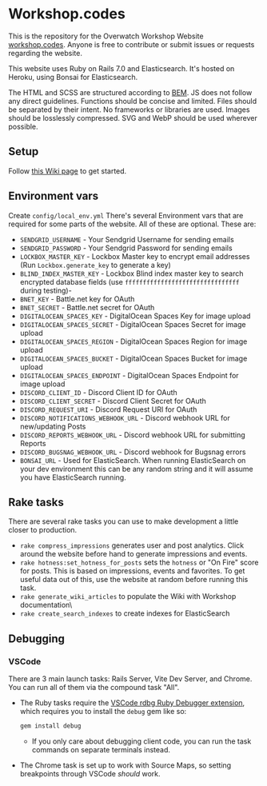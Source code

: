 # Workshop.codes

This is the repository for the Overwatch Workshop Website [workshop.codes](https://workshop.codes). Anyone is free to contribute or submit issues or requests regarding the website.

This website uses Ruby on Rails 7.0 and Elasticsearch. It's hosted on Heroku, using Bonsai for Elasticsearch.

The HTML and SCSS are structured according to [BEM](http://getbem.com/naming/).
JS does not follow any direct guidelines. Functions should be concise and limited. Files should be separated by their intent. No frameworks or libraries are used.
Images should be losslessly compressed. SVG and WebP should be used wherever possible.

## Setup

Follow [this Wiki page](https://github.com/Mitcheljager/workshop.codes/wiki/Local-Development:-Setup) to get started.

## Environment vars

Create `config/local_env.yml`
There's several Environment vars that are required for some parts of the website. All of these are optional. These are:

- `SENDGRID_USERNAME` - Your Sendgrid Username for sending emails
- `SENDGRID_PASSWORD` - Your Sendgrid Password for sending emails
- `LOCKBOX_MASTER_KEY` - Lockbox Master key to encrypt email addresses (Run `Lockbox.generate_key` to generate a key)
- `BLIND_INDEX_MASTER_KEY` - Lockbox Blind index master key to search encrypted database fields (use `ffffffffffffffffffffffffffffffff` during testing)-
- `BNET_KEY` - Battle.net key for OAuth
- `BNET_SECRET` - Battle.net secret for OAuth
- `DIGITALOCEAN_SPACES_KEY` - DigitalOcean Spaces Key for image upload
- `DIGITALOCEAN_SPACES_SECRET` - DigitalOcean Spaces Secret for image upload
- `DIGITALOCEAN_SPACES_REGION` - DigitalOcean Spaces Region for image upload
- `DIGITALOCEAN_SPACES_BUCKET` - DigitalOcean Spaces Bucket for image upload
- `DIGITALOCEAN_SPACES_ENDPOINT` - DigitalOcean Spaces Endpoint for image upload
- `DISCORD_CLIENT_ID` - Discord Client ID for OAuth
- `DISCORD_CLIENT_SECRET` - Discord Client Secret for OAuth
- `DISCORD_REQUEST_URI` - Discord Request URI for OAuth
- `DISCORD_NOTIFICATIONS_WEBHOOK_URL` - Discord webhook URL for new/updating Posts
- `DISCORD_REPORTS_WEBHOOK_URL` - Discord webhook URL for submitting Reports
- `DISCORD_BUGSNAG_WEBHOOK_URL` - Discord webhook for Bugsnag errors
- `BONSAI_URL` - Used for ElasticSearch. When running ElasticSearch on your dev environment this can be any random string and it will assume you have ElasticSearch running.

## Rake tasks

There are several rake tasks you can use to make development a little closer to production.

- `rake compress_impressions` generates user and post analytics. Click around the website before hand to generate impressions and events.
- `rake hotness:set_hotness_for_posts` sets the `hotness` or "On Fire" score for posts. This is based on impressions, events and favorites. To get useful data out of this, use the website at random before running this task.
- `rake generate_wiki_articles` to populate the Wiki with Workshop documentation\
- `rake create_search_indexes` to create indexes for ElasticSearch

## Debugging

### VSCode

There are 3 main launch tasks: Rails Server, Vite Dev Server, and Chrome.
You can run all of them via the compound task "All".

- The Ruby tasks require the [VSCode rdbg Ruby Debugger extension](https://marketplace.visualstudio.com/items?itemName=KoichiSasada.vscode-rdbg), which requires you to install the `debug` gem like so:

  ```bash
  gem install debug
  ```

  - If you only care about debugging client code, you can run the task commands on separate terminals instead.

- The Chrome task is set up to work with Source Maps, so setting breakpoints through VSCode *should* work.
